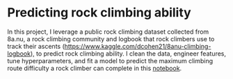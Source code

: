 # Predicting rock climbing ability
In this project, I leverage a public rock climbing dataset collected from 8a.nu, a rock climbing community and logbook that rock climbers use to track their ascents (https://www.kaggle.com/dcohen21/8anu-climbing-logbook), to predict rock climbing ability. I clean the data, engineer features, tune hyperparameters, and fit a model to predict the maximum climbing route difficulty a rock climber can complete in this [notebook](climbing_data/climbing.ipynb).
